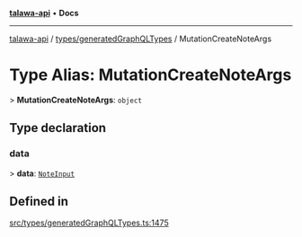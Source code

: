 [**talawa-api**](../../../README.md) • **Docs**

***

[talawa-api](../../../modules.md) / [types/generatedGraphQLTypes](../README.md) / MutationCreateNoteArgs

# Type Alias: MutationCreateNoteArgs

\> **MutationCreateNoteArgs**: `object`

## Type declaration

### data

\> **data**: [`NoteInput`](NoteInput.md)

## Defined in

[src/types/generatedGraphQLTypes.ts:1475](https://github.com/PalisadoesFoundation/talawa-api/blob/d0c167bb942c4778fba221c2cdd27665fc7dbf61/src/types/generatedGraphQLTypes.ts#L1475)
